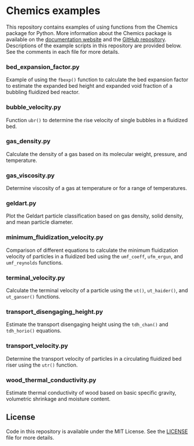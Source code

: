 # Chemics examples

This repository contains examples of using functions from the Chemics package for Python. More information about the Chemics package is available on the [documentation website][1] and the [GitHub repository][2]. Descriptions of the example scripts in this repository are provided below. See the comments in each file for more details.

[1]: https://chemics.github.io
[2]: https://github.com/chemics/chemics

### bed_expansion_factor.py

Example of using the `fbexp()` function to calculate the bed expansion factor to estimate the expanded bed height and expanded void fraction of a bubbling fluidized bed reactor.

### bubble_velocity.py

Function `ubr()` to determine the rise velocity of single bubbles in a fluidized bed.

### gas_density.py

Calculate the density of a gas based on its molecular weight, pressure, and temperature.

### gas_viscosity.py

Determine viscosity of a gas at temperature or for a range of temperatures.

### geldart.py

Plot the Geldart particle classification based on gas density, solid density, and mean particle diameter.

### minimum_fluidization_velocity.py

Comparison of different equations to calculate the minimum fluidization velocity of particles in a fluidized bed using the `umf_coeff`, `ufm_ergun`, and `umf_reynolds` functions.

### terminal_velocity.py

Calculate the terminal velocity of a particle using the `ut()`, `ut_haider()`, and `ut_ganser()` functions.

### transport_disengaging_height.py

Estimate the transport disengaging height using the `tdh_chan()` and `tdh_horio()` equations.

### transport_velocity.py

Determine the transport velocity of particles in a circulating fluidized bed riser using the `utr()` function.

### wood_thermal_conductivity.py

Estimate thermal conductivity of wood based on basic specific gravity, volumetric shrinkage and moisture content.

## License

Code in this repository is available under the MIT License. See the [LICENSE](LICENSE) file for more details.
